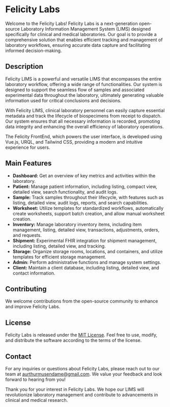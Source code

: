 # Felicity Labs

Welcome to the Felicity Labs! Felicity Labs is a next-generation open-source Laboratory Information Management System (LIMS) designed specifically for clinical and medical laboratories. 
Our goal is to provide a comprehensive solution that enables efficient tracking and management of laboratory workflows, ensuring accurate data capture and facilitating informed decision-making.

## Description

Felicity LIMS is a powerful and versatile LIMS that encompasses the entire laboratory workflow, offering a wide range of functionalities. Our system is designed to support the seamless flow of samples and 
associated experimental data throughout the laboratory, ultimately generating valuable information used for critical conclusions and decisions.

With Felicity LIMS, clinical laboratory personnel can easily capture essential metadata and track the lifecycle of biospecimens from receipt to dispatch. Our system ensures that all necessary information is recorded, 
promoting data integrity and enhancing the overall efficiency of laboratory operations.

The Felicity FrontEnd, which powers the user interface, is developed using Vue.js, URQL, and Tailwind CSS, providing a modern and intuitive experience for users.

## Main Features

- **Dashboard:** Get an overview of key metrics and activities within the laboratory.
- **Patient:** Manage patient information, including listing, compact view, detailed view, search functionality, and audit logs.
- **Sample:** Track samples throughout their lifecycle, with features such as listing, detailed view, audit logs, reports, and search capabilities.
- **Worksheet:** Utilize templates for standardized workflows, automatically create worksheets, support batch creation, and allow manual worksheet creation.
- **Inventory:** Manage laboratory inventory items, including item management, listing, detailed view, transactions, adjustments, orders, and requests.
- **Shipment:** Experimental FHIR integration for shipment management, including listing, detailed view, and tracking.
- **Storage:** Organize storage rooms, locations, and containers, and utilize templates for efficient storage management.
- **Admin:** Perform administrative functions and manage system settings.
- **Client:** Maintain a client database, including listing, detailed view, and contact information.

## Contributing

We welcome contributions from the open-source community to enhance and improve Felicity Labs.

## License

Felicity Labs is released under the [MIT License](LICENSE). Feel free to use, modify, and distribute the software according to the terms of the license.

## Contact

For any inquiries or questions about Felicity Labs, please reach out to our team at [aurthurmusendame@gmail.com](mailto:aurthurmusendame@gmail.com). We value your feedback and look forward to hearing from you!

Thank you for your interest in Felicity Labs. We hope our LIMS will revolutionize laboratory management and contribute to advancements in clinical and medical research.
